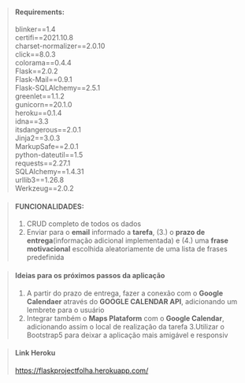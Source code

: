 >#### **Requirements:**  
>blinker==1.4  
>certifi==2021.10.8  
charset-normalizer==2.0.10    
click==8.0.3  
colorama==0.4.4  
Flask==2.0.2  
Flask-Mail==0.9.1  
Flask-SQLAlchemy==2.5.1  
greenlet==1.1.2  
gunicorn==20.1.0  
heroku==0.1.4  
idna==3.3  
itsdangerous==2.0.1  
Jinja2==3.0.3  
MarkupSafe==2.0.1  
python-dateutil==1.5  
requests==2.27.1  
SQLAlchemy==1.4.31  
urllib3==1.26.8  
>Werkzeug==2.0.2  


> #### FUNCIONALIDADES:
>
>1. CRUD completo de todos os dados
>2. Enviar para o **email** informado a **tarefa**, (3.) o **prazo de entrega**(informação adicional implementada) e (4.)  uma **frase motivacional** escolhida aleatoriamente de uma lista de frases predefinida
>

> #### Ideias para os próximos passos da aplicação
> 1. A partir do prazo de entrega, fazer a conexão com o **Google Calendaer** através do **GOOGLE CALENDAR API**, adicionando um lembrete para o usuário
> 2.   Integrar também o **Maps Plataform** com o **Google Calendar**, adicionando assim o local de realização da tarefa 
> 3.Utilizar o Bootstrap5 para deixar a aplicação mais amigável e responsiv

> #### Link Heroku
> https://flaskprojectfolha.herokuapp.com/ 